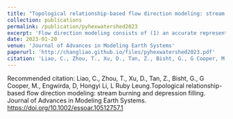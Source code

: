 ```yaml
---
title: "Topological relationship-based flow direction modeling: stream burning and depression filling"
collection: publications
permalink: /publication/pyhexwatershed2023
excerpt: 'Flow direction modeling consists of (1) an accurate representation of the river network and (2) digital elevation model (DEM) processing to preserve characteristics with hydrological significance. In part 1 of our study, we presented a mesh-independent approach to representing river networks on different types of meshes. This follow-up part 2 study presents a novel DEM processing approach for flow direction modeling. This approach consists of (1) a topological relationship-based hybrid breaching-filling method to conduct stream burning for the river network and (2) a modified depression removal method for rivers and hillslopes. Our methods reduce modifications to surface elevations and provide a robust two-step procedure to remove local depressions in DEM. They are mesh-independent and can be applied to both structured and unstructured meshes. We applied our new methods with different model configurations to the Susquehanna River Basin. The results show that topological relationship-based stream burning and depression-filling methods can reproduce the correct river networks, providing high-quality flow direction and other characteristics for hydrologic and Earth system models.'
date: 2023-01-20
venue: 'Journal of Advances in Modeling Earth Systems'
paperurl: 'http://changliao.github.io/files/pyhexwatershed2023.pdf'
citation: 'Liao, C., Zhou, T., Xu, D., Tan, Z., Bisht, G., G Cooper, M., Engwirda, D, Hongyi Li, L Ruby Leung.Topological relationship-based flow direction modeling: stream burning and depression filling. Journal of Advances in Modeling Earth Systems. https://doi.org/10.1002/essoar.10512757.1'
---
```



Recommended citation: Liao, C., Zhou, T., Xu, D., Tan, Z., Bisht, G., G Cooper, M., Engwirda, D, Hongyi Li, L Ruby Leung.Topological relationship-based flow direction modeling: stream burning and depression filling. Journal of Advances in Modeling Earth Systems. https://doi.org/10.1002/essoar.10512757.1

